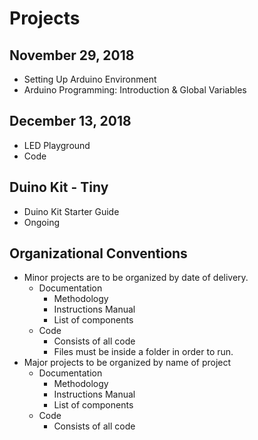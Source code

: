 # Projects 
## November 29, 2018
- Setting Up Arduino Environment
- Arduino Programming: Introduction & Global Variables 
## December 13, 2018 
- LED Playground 
- Code
## Duino Kit - Tiny 
- Duino Kit Starter Guide 
- Ongoing 
## Organizational Conventions
- Minor projects are to be organized by date of delivery. 
  * Documentation
    - Methodology
    - Instructions Manual 
    - List of components 
  * Code  
    - Consists of all code 
    - Files must be inside a folder in order to run. 
- Major projects to be organized by name of project 
  * Documentation
    - Methodology
    - Instructions Manual 
    - List of components 
  * Code  
    - Consists of all code  

